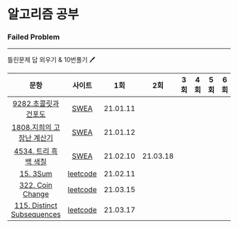 # 알고리즘 공부


### Failed Problem

------

틀린문제 답 외우기 & 10번풀기​ :pen:



|                             문항                             |                            사이트                            |   1회    |   2회    | 3회  | 4회  | 5회  | 6회  | 7회  | 8회  | 9회  | 10회 |
| :----------------------------------------------------------: | :----------------------------------------------------------: | :------: | :------: | :--: | :--: | :--: | :--: | :--: | :--: | :--: | :--: |
| [9282.초콜릿과 건포도](https://github.com/seunghyukshin/study-note-algorithm/tree/master/swexpert/9282.%20%EC%B4%88%EC%BD%9C%EB%A6%BF%EA%B3%BC%20%EA%B1%B4%ED%8F%AC%EB%8F%84) | [SWEA](https://swexpertacademy.com/main/code/problem/problemDetail.do?contestProbId=AW9j-qfacIEDFAUY) | 21.01.11 |          |      |      |      |      |      |      |      |      |
| [1808.지희의 고장난 계산기](https://github.com/seunghyukshin/study-note-algorithm/tree/master/swexpert/1808.%20%EC%A7%80%ED%9D%AC%EC%9D%98%20%EA%B3%A0%EC%9E%A5%EB%82%9C%20%EA%B3%84%EC%82%B0%EA%B8%B0) | [SWEA](https://swexpertacademy.com/main/code/problem/problemDetail.do?contestProbId=AV4yC3pqCegDFAUx) | 21.01.12 |          |      |      |      |      |      |      |      |      |
| [4534. 트리 흑백 색칠](https://github.com/seunghyukshin/study-note-algorithm/tree/master/swexpert/4534.%20%ED%8A%B8%EB%A6%AC%20%ED%9D%91%EB%B0%B1%20%EC%83%89%EC%B9%A0) | [SWEA](https://swexpertacademy.com/main/code/problem/problemDetail.do?contestProbId=AWO6esOKOKQDFAWw) | 21.02.10 | 21.03.18 |      |      |      |      |      |      |      |      |
| [15. 3Sum](https://github.com/seunghyukshin/study-note-algorithm/tree/master/leetcode/15.%203Sum) |       [leetcode](https://leetcode.com/problems/3sum/)        | 21.02.11 |          |      |      |      |      |      |      |      |      |
| [322. Coin Change](https://github.com/seunghyukshin/study-note-algorithm/tree/master/leetcode/322.%20Coin%20Change) |    [leetcode](https://leetcode.com/problems/coin-change/)    | 21.03.15 |          |      |      |      |      |      |      |      |      |
| [115. Distinct Subsequences](https://github.com/seunghyukshin/study-note-algorithm/tree/master/leetcode/115.%20Distinct%20Subsequences) | [leetcode](https://leetcode.com/problems/distinct-subsequences/) | 21.03.17 |          |      |      |      |      |      |      |      |      |

